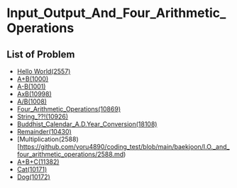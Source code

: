 Input_Output_And_Four_Arithmetic_Operations
==========

List of Problem
-----------

- [Hello World(2557)](https://github.com/yoru4890/coding_test/blob/main/baekjoon/I.O._and_four_arithmetic_operations/2557.md)
- [A+B(1000)](https://github.com/yoru4890/coding_test/blob/main/baekjoon/I.O._and_four_arithmetic_operations/1000.md)
- [A-B(1001)](https://github.com/yoru4890/coding_test/blob/main/baekjoon/I.O._and_four_arithmetic_operations/1001.md)
- [AxB(10998)](https://github.com/yoru4890/coding_test/blob/main/baekjoon/I.O._and_four_arithmetic_operations/10998.md)
- [A/B(1008)](https://github.com/yoru4890/coding_test/blob/main/baekjoon/I.O._and_four_arithmetic_operations/1008.md)
- [Four_Arithmetic_Operations(10869)](https://github.com/yoru4890/coding_test/blob/main/baekjoon/I.O._and_four_arithmetic_operations/10869.md)
- [String_??!(10926)](https://github.com/yoru4890/coding_test/blob/main/baekjoon/I.O._and_four_arithmetic_operations/10926.md)
- [Buddhist_Calendar_A.D.Year_Conversion(18108)](https://github.com/yoru4890/coding_test/blob/main/baekjoon/I.O._and_four_arithmetic_operations/18108.md)
- [Remainder(10430)](https://github.com/yoru4890/coding_test/blob/main/baekjoon/I.O._and_four_arithmetic_operations/10430.md)
- [Multiplication(2588)[https://github.com/yoru4890/coding_test/blob/main/baekjoon/I.O._and_four_arithmetic_operations/2588.md)
- [A+B+C(11382)](https://github.com/yoru4890/coding_test/blob/main/baekjoon/I.O._and_four_arithmetic_operations/11382.md)
- [Cat(10171)](https://github.com/yoru4890/coding_test/blob/main/baekjoon/I.O._and_four_arithmetic_operations/10171.md)
- [Dog(10172)](https://github.com/yoru4890/coding_test/blob/main/baekjoon/I.O._and_four_arithmetic_operations/10172.md)
